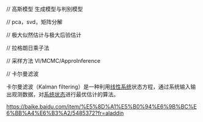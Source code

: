 // 高斯模型 生成模型与判别模型



// pca，svd，矩阵分解



// 极大似然估计与极大后验估计





// 拉格朗日乘子法





// 采样方法 VI/MCMC/ApproInference







// 卡尔曼滤波

卡尔曼滤波（Kalman filtering）是一种利用[线性系统](https://baike.baidu.com/item/线性系统/6814705)状态方程，通过系统输入输出观测数据，对[系统状态](https://baike.baidu.com/item/系统状态/896358)进行最优估计的算法。

https://baike.baidu.com/item/%E5%8D%A1%E5%B0%94%E6%9B%BC%E6%BB%A4%E6%B3%A2/5485372?fr=aladdin





